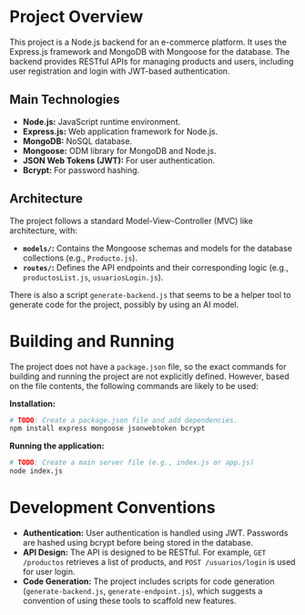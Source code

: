 # Project Overview

This project is a Node.js backend for an e-commerce platform. It uses the Express.js framework and MongoDB with Mongoose for the database. The backend provides RESTful APIs for managing products and users, including user registration and login with JWT-based authentication.

## Main Technologies

*   **Node.js:** JavaScript runtime environment.
*   **Express.js:** Web application framework for Node.js.
*   **MongoDB:** NoSQL database.
*   **Mongoose:** ODM library for MongoDB and Node.js.
*   **JSON Web Tokens (JWT):** For user authentication.
*   **Bcrypt:** For password hashing.

## Architecture

The project follows a standard Model-View-Controller (MVC) like architecture, with:

*   **`models/`:** Contains the Mongoose schemas and models for the database collections (e.g., `Producto.js`).
*   **`routes/`:** Defines the API endpoints and their corresponding logic (e.g., `productosList.js`, `usuariosLogin.js`).

There is also a script `generate-backend.js` that seems to be a helper tool to generate code for the project, possibly by using an AI model.

# Building and Running

The project does not have a `package.json` file, so the exact commands for building and running the project are not explicitly defined. However, based on the file contents, the following commands are likely to be used:

**Installation:**

```bash
# TODO: Create a package.json file and add dependencies.
npm install express mongoose jsonwebtoken bcrypt
```

**Running the application:**

```bash
# TODO: Create a main server file (e.g., index.js or app.js)
node index.js
```

# Development Conventions

*   **Authentication:** User authentication is handled using JWT. Passwords are hashed using bcrypt before being stored in the database.
*   **API Design:** The API is designed to be RESTful. For example, `GET /productos` retrieves a list of products, and `POST /usuarios/login` is used for user login.
*   **Code Generation:** The project includes scripts for code generation (`generate-backend.js`, `generate-endpoint.js`), which suggests a convention of using these tools to scaffold new features.
